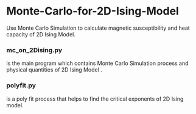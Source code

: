 # Monte-Carlo-for-2D-Ising-Model
Use Monte Carlo Simulation to calculate magnetic susceptibility and heat capacity of 2D Ising Model.

### mc_on_2Dising.py
is the main program which contains Monte Carlo Simulation process and physical quantities of 2D Ising Model .

### polyfit.py
is a poly fit process that helps to find the critical exponents of 2D Ising model.
